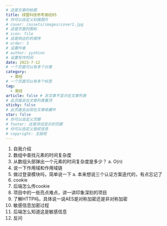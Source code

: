 ```yaml
---
# 这是文章的标题
title: 绿盟科技参考面经05
# 你可以自定义封面图片
# cover: /assets/images/cover1.jpg
# 这是页面的图标
# icon: file
# 这是侧边栏的顺序
# order: 3
# 设置作者
# author: yyshino
# 设置写作时间
date: 2023-7-12
# 一个页面可以有多个分类
category:
  - 面经
# 一个页面可以有多个标签
tag:
  - 面经
article: false # 非文章不显示在文章列表
# 此页面会在文章列表置顶
sticky: false
# 此页面会出现在文章收藏中
star: false
# 你可以自定义页脚
# footer: 这是测试显示的页脚
# 你可以自定义版权信息
# copyright: 无版权
---
```


1. 自我介绍
2. 数组中查找元素的时间复杂度
3. 从数组头部弹出一个元素的时间复杂度是多少？
    a. O(n)
4. 说一下作用域和作用域链
5. 做过登录模块吗，简单说一下
    a. 本来想说三个认证方案迭代的，有点忘记了
6. cookie
7. 后端怎么传cookie
8. 项目中的一些亮点难点，讲一讲印象深刻的项目
9. 了解HTTP吗，具体说一说AES是对称加密还是非对称加密
10. 敏感信息加密过程
11. 后端怎么知道这是敏感信息
12. 反问
